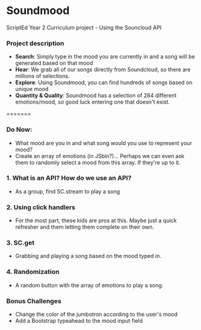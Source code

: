 Soundmood
=========

ScriptEd Year 2 Curriculum project - Using the Souncloud API

### Project description

* **Search**: Simply type in the mood you are currently in and a song will be generated based on that mood
* **Hear**: We grab all of our songs directly from Soundcloud, so there are millions of selections.
* **Explore**: Using Soundmood, you can find hundreds of songs based on unique mood
* **Quantity &amp; Quality**: Soundmood has a selection of 284 different emotions/mood, so good luck entering one that doesn't exist.

=======

### Do Now:

- What mood are you in and what song would you use to represent your mood?
- Create an array of emotions (in JSbin?)... Perhaps we can even ask them to randomly select a mood from this array. If they're up to it.

### 1. What is an API? How do we use an API?

- As a group, find SC.stream to play a song

### 2. Using click handlers

- For the most part, these kids are pros at this. Maybe just a quick refresher and them letting them complete on their own.

### 3. SC.get

- Grabbing and playing a song based on the mood typed in.

### 4. Randomization

- A random button with the array of emotions to play a song.

### Bonus Challenges

- Change the color of the jumbotron according to the user's mood
- Add a Bootstrap typeahead to the mood input field
